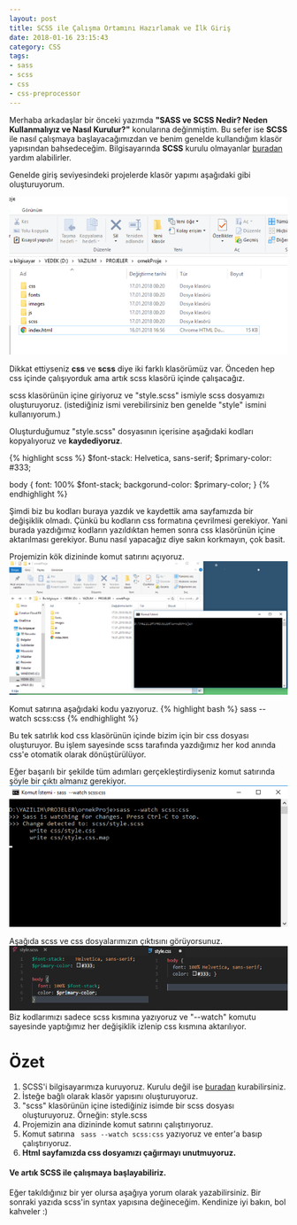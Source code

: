 ```yaml
---
layout: post
title: SCSS ile Çalışma Ortamını Hazırlamak ve İlk Giriş
date: 2018-01-16 23:15:43
category: CSS
tags:
- sass
- scss
- css
- css-preprocessor
---
```

Merhaba arkadaşlar bir önceki yazımda <strong>"SASS ve SCSS Nedir? Neden Kullanmalıyız ve Nasıl Kurulur?"</strong> konularına değinmiştim. Bu sefer ise <strong>SCSS</strong> ile nasıl çalışmaya başlayacağımızdan ve benim genelde kullandığım klasör yapısından bahsedeceğim. 
Bilgisayarında <strong>SCSS</strong> kurulu olmayanlar <a href="http://furkanbayram.net/sass-ve-scss-nedir-neden-kullanmaliyiz-nasil-kurulur.html" target="?blank">buradan</a> yardım alabilirler. 




Genelde giriş seviyesindeki projelerde klasör yapımı aşağıdaki gibi oluşturuyorum.

<img src="/static/images/post_image/scss-ile-calisma-ortamini-hazirlamak-ve-ilk-giris.html/1.png" class="img-responsive img-thumbnail" alt="">


Dikkat ettiyseniz <strong>css</strong> ve <strong>scss</strong> diye iki farklı klasörümüz var. Önceden hep css içinde çalışıyorduk ama artık scss klasörü içinde çalışacağız. 

scss klasörünün içine giriyoruz ve "style.scss" ismiyle scss dosyamızı oluşturuyoruz. (istediğiniz ismi verebilirsiniz ben genelde "style" ismini kullanıyorum.)

Oluşturduğumuz "style.scss" dosyasının içerisine aşağıdaki kodları kopyalıyoruz ve <strong>kaydediyoruz</strong>.

{% highlight scss %}
$font-stack:    Helvetica, sans-serif;
$primary-color: #333;

body {
  font: 100% $font-stack;
  backgorund-color: $primary-color;
}
{% endhighlight %}

Şimdi biz bu kodları buraya yazdık ve kaydettik ama sayfamızda bir değişiklik olmadı. Çünkü bu kodların css formatına çevrilmesi gerekiyor. Yani burada yazdığımız kodların yazıldıktan hemen sonra css klasörünün içine aktarılması gerekiyor. Bunu nasıl yapacağız diye sakın korkmayın, çok basit.

Projemizin kök dizininde komut satırını açıyoruz. 
<img src="/static/images/post_image/scss-ile-calisma-ortamini-hazirlamak-ve-ilk-giris.html/2.png" class="img-responsive img-thumbnail" alt="">


Komut satırına aşağıdaki kodu yazıyoruz.
{% highlight bash %}
sass --watch scss:css 
{% endhighlight %}

Bu tek satırlık kod css klasörünün içinde bizim için bir css dosyası oluşturuyor. Bu işlem sayesinde scss tarafında yazdığımız her kod anında css'e otomatik olarak dönüştürülüyor.

Eğer başarılı bir şekilde tüm adımları gerçekleştirdiyseniz komut satırında şöyle bir çıktı almanız gerekiyor.
<img src="/static/images/post_image/scss-ile-calisma-ortamini-hazirlamak-ve-ilk-giris.html/4.png" class="img-responsive img-thumbnail" alt="">


Aşağıda scss ve css dosyalarımızın çıktısını görüyorsunuz.
<img src="/static/images/post_image/scss-ile-calisma-ortamini-hazirlamak-ve-ilk-giris.html/3.png" class="img-responsive img-thumbnail" alt="">
Biz kodlarımızı sadece scss kısmına yazıyoruz ve "--watch" komutu sayesinde yaptığımız her değişiklik izlenip css kısmına aktarılıyor.

<h1>Özet</h1>

1. SCSS'i bilgisayarımıza kuruyoruz. Kurulu değil ise <a href="http://furkanbayram.net/sass-ve-scss-nedir-neden-kullanmaliyiz-nasil-kurulur.html" target="?blank">buradan</a> kurabilirsiniz.
2. İsteğe bağlı olarak klasör yapısını oluşturuyoruz.
3. "scss" klasörünün içine istediğiniz isimde bir scss dosyası oluşturuyoruz. Örneğin: style.scss
4. Projemizin ana dizininde komut satırını çalıştırıyoruz.
5. Komut satırına <code> sass --watch scss:css</code> yazıyoruz ve enter'a basıp çalıştırıyoruz.
6. <strong>Html sayfamızda css dosyamızı çağırmayı unutmuyoruz.</strong>
<h4>Ve artık SCSS ile çalışmaya başlayabiliriz.</h4>

Eğer takıldığınız bir yer olursa aşağıya yorum olarak yazabilirsiniz. Bir sonraki yazıda scss'in syntax yapısına değineceğim. Kendinize iyi bakın, bol kahveler :)


